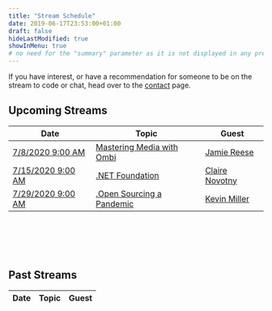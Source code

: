 ```yaml
---
title: "Stream Schedule"
date: 2019-06-17T23:53:00+01:00
draft: false
hideLastModified: true
showInMenu: true
# no need for the "summary" parameter as it is not displayed in any previews
---
```


If you have interest, or have a recommendation for someone to be on the stream to code or chat, head over to the [contact](/contact) page.

## Upcoming Streams

|  Date | Topic   | Guest  |
|-------|---------|--------|
|  [7/8/2020 9:00 AM](https://www.twitch.tv/isaacrlevin/schedule)    |    [Mastering Media with Ombi](https://ombi.io/)      | [Jamie Reese](https://www.twitter.com/tidusjar)        |
|  [7/15/2020 9:00 AM](https://www.twitch.tv/isaacrlevin/schedule)    |    [.NET Foundation](https://dotnetfoundation.org/)      | [Claire Novotny](https://twitter.com/clairernovotny)        |
|  [7/29/2020 9:00 AM](https://www.twitch.tv/isaacrlevin/schedule)    |    [.Open Sourcing a Pandemic](https://covidtracking.com/)      | [Kevin Miller](https://github.com/kevee)        |

<br /><br /><br /><br />

## Past Streams

|  Date | Topic   | Guest  |
|-------|---------|--------|